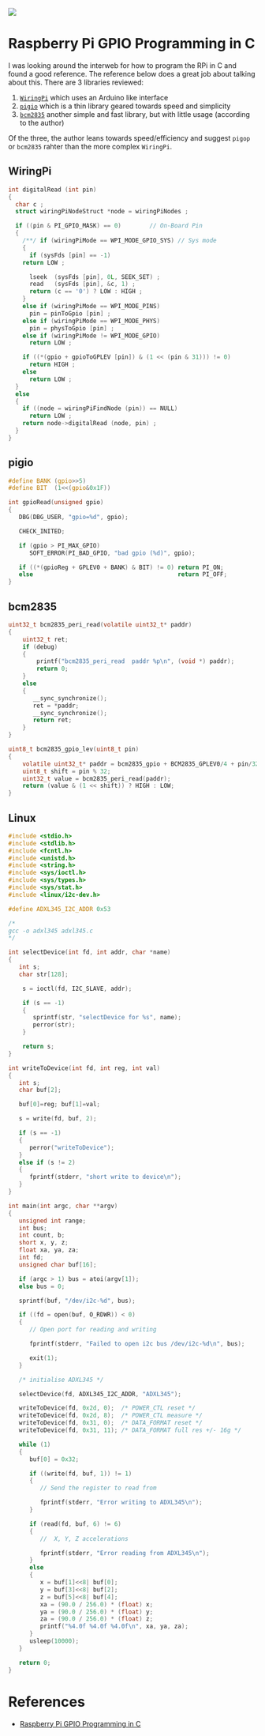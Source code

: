 ![](pics/Raspberry-GPIO.jpg)

# Raspberry Pi GPIO Programming in C

I was looking around the interweb for how to program the RPi in C and found a good reference.
The reference below does a great job about talking about this. There are 3 libraries
reviewed:

1. [`WiringPi`](http://wiringpi.com/) which uses an Arduino like interface
2. [`pigio`](http://abyz.me.uk/rpi/pigpio/index.html) which is a thin library geared
  towards speed and simplicity
3. [`bcm2835`](http://www.airspayce.com/mikem/bcm2835/) another simple and fast
  library, but with little usage (according to the author)

Of the three, the author leans towards speed/efficiency and suggest `pigop` or
`bcm2835` rahter than the more complex `WiringPi`.

## WiringPi

```c
int digitalRead (int pin)
{
  char c ;
  struct wiringPiNodeStruct *node = wiringPiNodes ;

  if ((pin & PI_GPIO_MASK) == 0)		// On-Board Pin
  {
    /**/ if (wiringPiMode == WPI_MODE_GPIO_SYS)	// Sys mode
    {
      if (sysFds [pin] == -1)
	return LOW ;

      lseek  (sysFds [pin], 0L, SEEK_SET) ;
      read   (sysFds [pin], &c, 1) ;
      return (c == '0') ? LOW : HIGH ;
    }
    else if (wiringPiMode == WPI_MODE_PINS)
      pin = pinToGpio [pin] ;
    else if (wiringPiMode == WPI_MODE_PHYS)
      pin = physToGpio [pin] ;
    else if (wiringPiMode != WPI_MODE_GPIO)
      return LOW ;

    if ((*(gpio + gpioToGPLEV [pin]) & (1 << (pin & 31))) != 0)
      return HIGH ;
    else
      return LOW ;
  }
  else
  {
    if ((node = wiringPiFindNode (pin)) == NULL)
      return LOW ;
    return node->digitalRead (node, pin) ;
  }
}
```

## pigio

```c
#define BANK (gpio>>5)
#define BIT  (1<<(gpio&0x1F))

int gpioRead(unsigned gpio)
{
   DBG(DBG_USER, "gpio=%d", gpio);

   CHECK_INITED;

   if (gpio > PI_MAX_GPIO)
      SOFT_ERROR(PI_BAD_GPIO, "bad gpio (%d)", gpio);

   if ((*(gpioReg + GPLEV0 + BANK) & BIT) != 0) return PI_ON;
   else                                         return PI_OFF;
}
```

## bcm2835

```c
uint32_t bcm2835_peri_read(volatile uint32_t* paddr)
{
    uint32_t ret;
    if (debug)
    {
		printf("bcm2835_peri_read  paddr %p\n", (void *) paddr);
		return 0;
    }
    else
    {
       __sync_synchronize();
       ret = *paddr;
       __sync_synchronize();
       return ret;
    }
}

uint8_t bcm2835_gpio_lev(uint8_t pin)
{
    volatile uint32_t* paddr = bcm2835_gpio + BCM2835_GPLEV0/4 + pin/32;
    uint8_t shift = pin % 32;
    uint32_t value = bcm2835_peri_read(paddr);
    return (value & (1 << shift)) ? HIGH : LOW;
}
```

## Linux

```c
#include <stdio.h>
#include <stdlib.h>
#include <fcntl.h>
#include <unistd.h>
#include <string.h>
#include <sys/ioctl.h>
#include <sys/types.h>
#include <sys/stat.h>
#include <linux/i2c-dev.h>

#define ADXL345_I2C_ADDR 0x53

/*
gcc -o adxl345 adxl345.c
*/

int selectDevice(int fd, int addr, char *name)
{
   int s;
   char str[128];

    s = ioctl(fd, I2C_SLAVE, addr);

    if (s == -1)
    {
       sprintf(str, "selectDevice for %s", name);
       perror(str);
    }

    return s;
}

int writeToDevice(int fd, int reg, int val)
{
   int s;
   char buf[2];

   buf[0]=reg; buf[1]=val;

   s = write(fd, buf, 2);

   if (s == -1)
   {
      perror("writeToDevice");
   }
   else if (s != 2)
   {
      fprintf(stderr, "short write to device\n");
   }
}

int main(int argc, char **argv)
{
   unsigned int range;
   int bus;
   int count, b;
   short x, y, z;
   float xa, ya, za;
   int fd;
   unsigned char buf[16];

   if (argc > 1) bus = atoi(argv[1]);
   else bus = 0;

   sprintf(buf, "/dev/i2c-%d", bus);

   if ((fd = open(buf, O_RDWR)) < 0)
   {
      // Open port for reading and writing

      fprintf(stderr, "Failed to open i2c bus /dev/i2c-%d\n", bus);

      exit(1);
   }

   /* initialise ADXL345 */

   selectDevice(fd, ADXL345_I2C_ADDR, "ADXL345");

   writeToDevice(fd, 0x2d, 0);  /* POWER_CTL reset */
   writeToDevice(fd, 0x2d, 8);  /* POWER_CTL measure */
   writeToDevice(fd, 0x31, 0);  /* DATA_FORMAT reset */
   writeToDevice(fd, 0x31, 11); /* DATA_FORMAT full res +/- 16g */

   while (1)
   {   
      buf[0] = 0x32;

      if ((write(fd, buf, 1)) != 1)
      {
         // Send the register to read from

         fprintf(stderr, "Error writing to ADXL345\n");
      }

      if (read(fd, buf, 6) != 6)
      {
         //  X, Y, Z accelerations

         fprintf(stderr, "Error reading from ADXL345\n");
      }
      else
      {
         x = buf[1]<<8| buf[0];
         y = buf[3]<<8| buf[2];
         z = buf[5]<<8| buf[4];
         xa = (90.0 / 256.0) * (float) x;
         ya = (90.0 / 256.0) * (float) y;
         za = (90.0 / 256.0) * (float) z;
         printf("%4.0f %4.0f %4.0f\n", xa, ya, za);
      }
      usleep(10000);
   }

   return 0;
}
```

# References

- [Raspberry Pi GPIO Programming in C](https://www.bigmessowires.com/2018/05/26/raspberry-pi-gpio-programming-in-c/)
